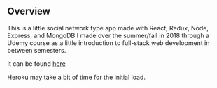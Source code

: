 ## Overview

This is a little social network type app made with React, Redux, Node, Express, and MongoDB I made over the summer/fall in 2018 through a Udemy course as a little introduction to full-stack web development in between semesters.

It can be found [here](https://tranquil-earth-32616.herokuapp.com/)

Heroku may take a bit of time for the initial load.